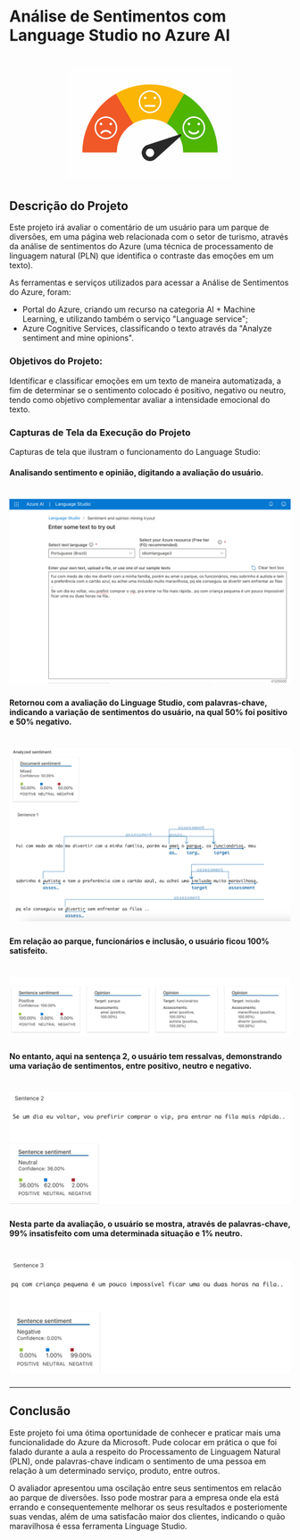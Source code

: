 # Análise de Sentimentos com Language Studio no Azure AI
<h1 align="center">
    <img alt="Gobarber" src="Output/imagem 6.jpg" width="300px"
</h1>


## Descrição do Projeto

Este projeto irá avaliar o comentário de um usuário para um parque de diversões, em uma página web relacionada com o setor de turismo, através da análise de sentimentos do Azure (uma técnica de processamento de linguagem natural (PLN) que identifica o contraste das emoções em um texto).



As ferramentas e serviços utilizados para acessar a Análise de Sentimentos do Azure, foram: 
- Portal do Azure, criando um recurso na categoria AI + Machine Learning, e utilizando também o serviço "Language service";
- Azure Cognitive Services, classificando o texto através da "Analyze sentiment and mine opinions".

###  Objetivos do Projeto:

Identificar e classificar emoções em um texto de maneira automatizada, a fim de determinar se o sentimento colocado é positivo, negativo ou neutro, tendo como objetivo complementar avaliar a intensidade emocional do texto.

### Capturas de Tela da Execução do Projeto

 Capturas de tela que ilustram o funcionamento do Language Studio:

####  Analisando sentimento e opinião, digitando a avaliação do usuário.
<h1 align="center">
    <img alt="Gobarber" src="Output\Imagem 1.png" />
</h1>

#### Retornou com a avaliação do Linguage Studio, com palavras-chave, indicando a variação de sentimentos do usuário, na qual 50% foi positivo e 50% negativo.
<h1 align="center"> 
    <img alt="Gobarber" src="Output\Imagem 2.png" />
</h1>

#### Em relação ao parque, funcionários e inclusão, o usuário ficou 100% satisfeito.
<h1 align="center">
    <img alt="Gobarber" src="Output\Imagem 3.png"/>
</h1>

#### No entanto, aqui na sentença 2, o usuário tem ressalvas, demonstrando uma variação de sentimentos, entre positivo, neutro e negativo.
<h1 align="center">
    <img alt="Gobarber" src="Output\Imagem 4.png"/>
</h1>

#### Nesta parte da avaliação, o usuário se mostra, através de palavras-chave, 99% insatisfeito com uma determinada situação e 1% neutro. 
<h1 align="center">
    <img alt="Gobarber" src="Output\Imagem 5.png"/>
</h1>

---

## Conclusão
Este projeto foi uma ótima oportunidade de conhecer e praticar mais uma funcionalidade do Azure da Microsoft. Pude colocar em prática o que foi falado durante a aula a respeito do Processamento de Linguagem Natural (PLN), onde palavras-chave indicam o sentimento de uma pessoa em relação à um determinado serviço, produto, entre outros. 

O avaliador apresentou uma oscilação entre seus sentimentos em relacão ao parque de diversões. Isso pode mostrar  para a empresa onde ela está errando e consequentemente melhorar os seus resultados e posteriomente suas vendas, além de uma satisfacão maior dos clientes, indicando o quão maravilhosa é essa ferramenta Linguage Studio. 